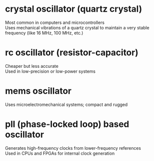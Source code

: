 # crystal oscillator (quartz crystal)
Most common in computers and microcontrollers        
Uses mechanical vibrations of a quartz crystal to maintain a very stable frequency (like 16 MHz, 100 MHz, etc.)
# rc oscillator (resistor-capacitor)
Cheaper but less accurate        
Used in low-precision or low-power systems        
# mems oscillator
Uses microelectromechanical systems; compact and rugged        
# pll (phase-locked loop) based oscillator
Generates high-frequency clocks from lower-frequency references        
Used in CPUs and FPGAs for internal clock generation